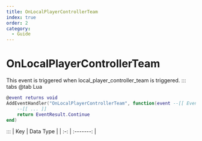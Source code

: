 ```yaml
---
title: OnLocalPlayerControllerTeam
index: true
order: 2
category:
  - Guide
---
```


# OnLocalPlayerControllerTeam
This event is triggered when local_player_controller_team is triggered.
::: tabs
@tab Lua
```lua
@event returns void
AddEventHandler("OnLocalPlayerControllerTeam", function(event --[[ Event ]])
    --[[ ... ]]
    return EventResult.Continue
end)
```

:::
| Key | Data Type |
| :-: | :-------: |